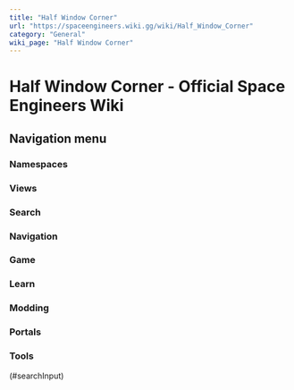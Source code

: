```yaml
---
title: "Half Window Corner"
url: "https://spaceengineers.wiki.gg/wiki/Half_Window_Corner"
category: "General"
wiki_page: "Half Window Corner"
---
```


# Half Window Corner - Official Space Engineers Wiki

## Navigation menu

### Namespaces

### Views

### Search

### Navigation

### Game

### Learn

### Modding

### Portals

### Tools

(#searchInput)